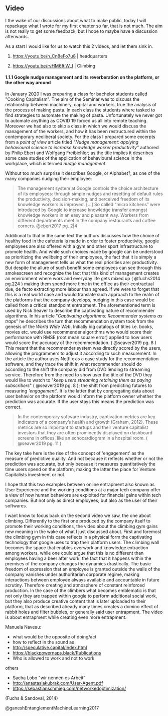 ## Video

I the wake of our discussions about what to make public, today I will repackage what I wrote for my first chapter so far, that is not much. The aim is not really to get some feedback, but I hope to maybe have a discussion afterwards.

As a start I would like for us to watch this 2 videos, and let them sink in.



1. https://youtu.be/n_Cn8eFo7u8 | headquarters

2. https://youtu.be/rvHM6ftiW_I | Climbing



#### 1.1.1 Google nudge management and its reverberation on the platform, or the other way around

In January 2020 I was preparing a class for bachelor students called "Cooking Capitalism". The aim of the Seminar was to discuss the relationship between machinery, capital and workers, true the analysis of the process of making pasta. In each class the students where tasked to find strategies to automate the making of pasta. Unfortunately we never got to automate anything as COVID 19 forced us all into remote teaching. Moreover we had also to skip a class in which we would discuss the management of the workers, and how it has been restructured within the contemporary neoliberal society. For the class I prepared some excerpts from a *point of view* article titled  *"Nudge management: applying behavioural science to increase knowledge worker productivity"* authored by Philip Ebert and Wolfgang Freibichler; as the title implies it describes some case studies of the application of behavioural science in the workplace, which is termed *nudge management*.

Without too much surprise it describes Google, or Alphabet?, as one of the many companies nudging their employee:

> The management system at Google controls the choice architecture of its employees: through simple nudges and resetting of default rules the productivity, decision-making, and perceived freedom of its knowledge workers is improved. [...] So called “micro kitchens” were introduced by Google to increase knowledge transfer amongst knowledge workers in an easy and pleasant way. Workers from different departments meet in the company restaurants and coffee corners. @ebert2017  pg. 2|4

Additional to that in the same text the authors discusses how the choice of healthy food in the cafeteria is made in order to foster productivity, google employees are also offered with a gym and other sport infrastructure to promote health.
And while such choices made by google can be understood as prioritizing the wellbeing of their employees, the fact that it is simply a new form of management tells us what the real priorities are: productivity. But despite the allure of such benefit some employees can see through this smokescreen and recognize the fact that this kind of management creates an environment where work and everyday life gets mixed up ( @fuchs2014 pg.224 ) making them spend more time in the office as their contractual due, de facto extracting more labour than agreed.
If we were to forget that this is a real world case and would translate such approach to the realm of the platforms that the company develops, nudging in this case would be called from a critical standpoint entrapment.
The aforementioned term is used by Nick Seaver to describe the captivating nature of recommender algorithms. In his article "*Captivating algorithms: Recommender systems as traps*" he describes the turn that recommendation system took from the genesis of the *World Wide Web*. Initially big catalogs of titles i.e. books, movies etc. would use recommender algorithms who would score their performance with RMSE (root mean square error) applied to how users would score the accuracy of the recommendation. ( @seaver2019 pg. 8 ) This meant that the recommender system was directly scored by the users, allowing the programmers to adjust it according to such measurement. In the article the author uses Netflix as a case study for the recommendation software, and they trace the shift in what recommender should do according to the shift the company did from DVD lending to streaming service. Therefore from the need to show user the title of the DVD they would like to watch to "*keep users streaming retaining them as paying subscribers*" ( @seaver2019 pg. 8 ); the shift from predicting futures to measuring *'engagement'*. It is the latter that by congregating data about user behavior on the platform would inform the platform owner whether the prediction was accurate. If the user stays this means the prediction was correct.

> In the contemporary software industry, captivation metrics are key indicators of a company’s health and growth (Graham, 2012). These metrics are so important to startups and their venture capitalist investors that they are often prominently displayed on dashboard screens in offices, like an echocardiogram in a hospital room. ( @seaver2019 pg. 11 )

The key take here is the rise of the concept of 'engagement' as the measure of predictive quality. And not because it reflects whether or not the prediction was accurate, but only because it measures quantitatively the time users spend on the platform, making the latter the place for Venture Capitalists investment or not.

I hope that this two examples between online entrapment also known as User Experience and the working conditions at a major tech company offer a view of how human behaviors are exploited for financial gains within tech companies. But not only as direct employees; but also as the user of their softwares.

I want know to focus back on the second video we saw, the one about climbing.
Differently to the first one produced by the company itself to promote their working conditions, the video about the climbing gym gains new meaning in the wake of what I just discussed about. 
First and foremost the climbing gym in this case reflects in a physical form the captivating technology that google uses to trap their platform users. The climbing wall becomes the space that enables overwork and knowledge extraction among workers. while one could argue that this is no different than employees having a beer after work, the fact that it happens within the premises of the company changes the dynamics drastically. The basic freedom of expression that an employee is granted outside the walls of the company vanishes under authoritarian corporate regime, making interactions between employee always available and accountable in future scrutiny. Therefore creating and atmosphere of constant reinforced production.
In the case of the climbers what becomes emblematic is that not only they are trapped within google to perform additional social work, but they also produce creative content that is later uploaded to their platform, that as described already many times creates a domino effect of rabbit holes and filter bubbles, or generally said user entrapment. The video is about entrapment while creating even more entrapment.



Manuela Naveau:

* what would be the opposite of doing/act 
* how to reflect in the sound as 
* http://speculative.capital/index.html
* https://blackpowernaps.black/Publications
* Who is allowed to work and not to work



others

* Sacha Lobo "wir nennen es Arbeit"
* http://anastasiakubrak.com/User-Agent.pdf
* https://sebastianschmieg.com/networkedoptimization/





(Fuchs & Sandoval, 2014)

@ganeshEntanglementMachineLearning2017